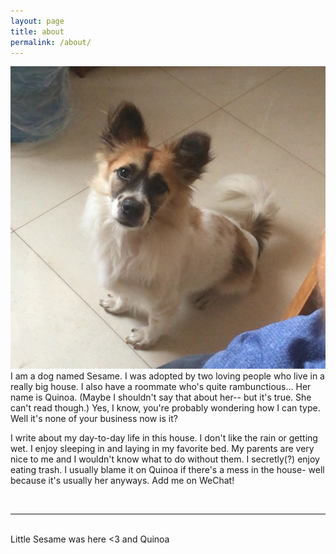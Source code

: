 ```yaml
---
layout: page
title: about
permalink: /about/
---
```


<img class="col one right" src="/img/Ses.jpg">    

<br/>
I am a dog named Sesame.  I was adopted by two loving people who live in a really big house. I also have a roommate who's quite rambunctious... Her name is Quinoa. (Maybe I shouldn't say that about her-- but it's true. She can't read though.) Yes, I know, you're probably wondering how I can type.  Well it's none of your business now is it? 

I write about my day-to-day life in this house.  I don't like the rain or getting wet.  I enjoy sleeping in and laying in my favorite bed.  My parents are very nice to me and I wouldn't know what to do without them.  I secretly(?) enjoy eating trash.  I usually blame it on Quinoa if there's a mess in the house- well because it's usually her anyways.  Add me on WeChat!


<br/>
<hr/>
<br/>
<span class="contacticon center">
	<a href="mailto:{{ "kikay.vo@gmail.com" | encode_email }}" title="Contact me" target="_blank"><i class="fas fa-envelope-square"></i></a>
	<a href="https://github.com/regineerika" target="_blank"><i class="fa fa-github"></i></a>
	<a href="https://www.instagram.com/regine_erika/" target="_blank"><i class="fa fa-instagram"></i></a>
	<a href="/img/WechatQRcode.jpeg" target="_blank"><i class="fa fa-weixin"></i></a>
</span>


<div class="col three caption">
	Little Sesame was here <3 and Quinoa
</div>

